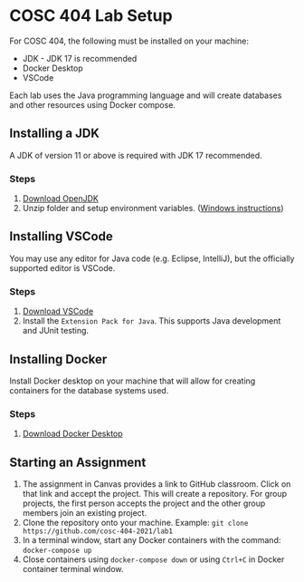# COSC 404 Lab Setup

For COSC 404, the following must be installed on your machine:
 - JDK - JDK 17 is recommended
 - Docker Desktop
 - VSCode

Each lab uses the Java programming language and will create databases and other resources using Docker compose.

## Installing a JDK

A JDK of version 11 or above is required with JDK 17 recommended.

### Steps

1) [Download OpenJDK](https://jdk.java.net/17/)
2) Unzip folder and setup environment variables. ([Windows instructions](https://java.tutorials24x7.com/blog/how-to-install-openjdk-17-on-windows))

## Installing VSCode

You may use any editor for Java code (e.g. Eclipse, IntelliJ), but the officially supported editor is VSCode.

### Steps

1) [Download VSCode](https://code.visualstudio.com/Download)
2) Install the `Extension Pack for Java`. This supports Java development and JUnit testing.

## Installing Docker

Install Docker desktop on your machine that will allow for creating containers for the database systems used.

### Steps

1) [Download Docker Desktop](https://www.docker.com/products/docker-desktop)

## Starting an Assignment

1) The assignment in Canvas provides a link to GitHub classroom. Click on that link and accept the project. This will create a repository. For group projects, the first person accepts the project and the other group members join an existing project.
2) Clone the repository onto your machine. Example: `git clone https://github.com/cosc-404-2021/lab1`
3) In a terminal window, start any Docker containers with the command: `docker-compose up`
4) Close containers using `docker-compose down` or using `Ctrl+C` in Docker container terminal window.
